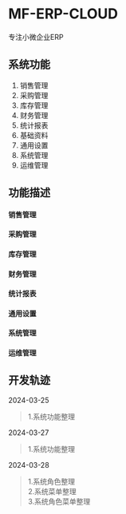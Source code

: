 # MF-ERP-CLOUD

专注小微企业ERP

## 系统功能

1. 销售管理
2. 采购管理
3. 库存管理
4. 财务管理
5. 统计报表
6. 基础资料
7. 通用设置
8. 系统管理
9. 运维管理

## 功能描述

#### 销售管理

#### 采购管理

#### 库存管理

#### 财务管理

#### 统计报表

#### 通用设置

#### 系统管理

#### 运维管理

## 开发轨迹

2024-03-25
> 1.系统功能整理<br/>

2024-03-27
> 1.系统功能整理<br/>

2024-03-28
> 1.系统角色整理<br/>
> 2.系统菜单整理<br/>
> 3.系统角色菜单整理<br/>
 


